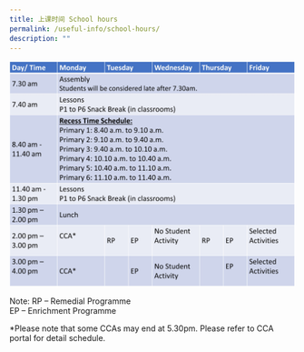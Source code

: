 ```yaml
---
title: 上课时间 School hours
permalink: /useful-info/school-hours/
description: ""
---
```

![School Hours](/images/Useful%20Info/schoolhours%20v1.jpg)

Note: RP – Remedial Programme<br>
EP – Enrichment Programme

*Please note that some CCAs may end at 5.30pm. Please refer to CCA portal for detail schedule.